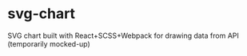 # svg-chart
SVG chart built with React+SCSS+Webpack for drawing data from API (temporarily mocked-up)